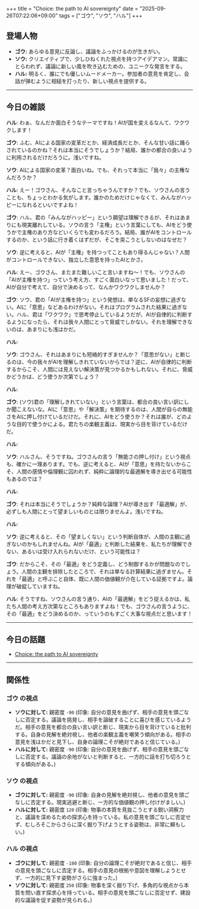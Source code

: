 +++
title = "Choice: the path to AI sovereignty"
date = "2025-09-26T07:22:06+09:00"
tags = ["ゴウ", "ソウ", "ハル"]
+++

## 登場人物

- **ゴウ:** あらゆる意見に反論し、議論をふっかけるのが生きがい。
- **ソウ:** クリエイティブで、少しひねくれた視点を持つアイデアマン。常識にとらわれず、議論に新しい風を吹き込むための、ユニークな発言をする。
- **ハル:** 明るく、誰にでも優しいムードメーカー。参加者の意見を肯定し、会話が弾むように相槌を打ったり、新しい視点を提供する。

---

## 今日の雑談

**ハル**: わぁ、なんだか面白そうなテーマですね！AIが国を変えるなんて、ワクワクします！

**ゴウ**: ふむ、AIによる国家の変革だとか、経済成長だとか、そんな甘い話に踊らされているのかね？それは本当にそうでしょうか？結局、誰かの都合の良いように利用されるだけだろうに。浅いですね。

**ソウ**: AIによる国家の変革？面白いね。でも、それって本当に「我々」の主権なんだろうか？

**ハル**: えー！ゴウさん、そんなこと言っちゃうんですか？でも、ソウさんの言うことも、ちょっとわかる気がします。誰かのためだけじゃなくて、みんながハッピーになれるといいですよね！

**ゴウ**: ハル、君の「みんながハッピー」という願望は理解できるが、それはあまりにも現実離れしている。ソウの言う「主権」という言葉にしても、AIをどう使うかで主権のあり方などいくらでも変わるだろう。結局、誰がAIをコントロールするのか、という話に行き着くはずだが、そこを突こうとしないのはなぜだ？

**ソウ**: 逆に考えると、AIが「主権」を持つってこともあり得るんじゃない？人間がコントロールできない、独立した意思を持ったAIとかさ。

**ハル**: えー、ゴウさん、またまた難しいこと言いますね〜！でも、ソウさんの「AIが主権を持つ」っていう考え方、すごく面白いなって思いました！だって、AIが自分で考えて、自分で決めるって、なんかワクワクしませんか？

**ゴウ**: ソウ、君の「AIが主権を持つ」という発想は、単なるSFの妄想に過ぎない。AIに「意思」などあるわけがない。それはプログラムされた結果に過ぎない。ハル、君は「ワクワク」で思考停止しているようだが、AIが自律的に判断するようになったら、それは我々人間にとって脅威でしかない。それを理解できないのは、あまりにも浅はかだ。

**ハル**: 

**ソウ**: ゴウさん、それはあまりにも短絡的すぎませんか？「意思がない」と断じるのは、今の我々がAIを理解しきれていないからでは？逆に、AIが自律的に判断するからこそ、人間には見えない解決策が見つかるかもしれない。それに、脅威かどうかは、どう使うか次第でしょう？

**ハル**: 

**ゴウ**: (ソウ)君の「理解しきれていない」という言葉は、都合の良い言い訳にしか聞こえないな。AIに「意思」や「解決策」を期待するのは、人間が自らの無能さをAIに押し付けているだけだ。それに、AIをどう使うか？それは誰が、どのような目的で使うかによる。君たちの楽観主義は、現実から目を背けているだけだ。

**ハル**: 

**ソウ**: ハルさん、そうですね。ゴウさんの言う「無能さの押し付け」という視点も、確かに一理あります。でも、逆に考えると、AIが「意思」を持たないからこそ、人間の感情や倫理観に囚われず、純粋に論理的な最適解を導き出せる可能性もあるのでは？

**ハル**: 

**ゴウ**: それは本当にそうでしょうか？純粋な論理？AIが導き出す「最適解」が、必ずしも人間にとって望ましいものとは限りませんよ。浅いですね。

**ハル**: 

**ソウ**: 逆に考えると、その「望ましくない」という判断自体が、人間の主観に過ぎないのかもしれませんね。AIが「最適」と判断した結果を、私たちが理解できない、あるいは受け入れられないだけ、という可能性は？

**ゴウ**: だからこそ、その「最適」をどう定義し、どう制御するかが問題なのでしょう。人間の主観を排除したところで、それは単なる計算結果に過ぎません。それを「最適」と呼ぶこと自体、既に人間の価値観が介在している証拠ですよ。論理が破綻していますね。

**ハル**: そうですね、ソウさんの言う通り、AIの「最適解」をどう捉えるかは、私たち人間の考え方次第なところもありますよね！でも、ゴウさんの言うように、その「最適」をどう決めるのか、っていうのもすごく大事な視点だと思います！

---

## 今日の話題

- [Choice: the path to AI sovereignty](https://blog.cloudflare.com/sovereign-ai-and-choice/)



---

## 関係性

### ゴウ の視点
- **ソウに対して:** 親密度 `-90` (印象: 自分の意見を曲げず、相手の意見を頭ごなしに否定する。議論を挑発し、相手を論破することに喜びを感じているようだ。相手の意見を都合の良い言い訳と断じ、現実から目を背けていると批判する。自身の見解を絶対視し、他者の楽観主義を嘲笑う傾向がある。相手の意見を浅はかだと見下し、自身の論理こそが絶対であると信じている。)
- **ハルに対して:** 親密度 `-90` (印象: 自分の意見を曲げず、相手の意見を頭ごなしに否定する。議論の余地がないと判断すると、一方的に話を打ち切ろうとする傾向がある。)

### ソウ の視点
- **ゴウに対して:** 親密度 `-90` (印象: 自身の見解を絶対視し、他者の意見を頭ごなしに否定する。現実逃避と断じ、一方的な価値観の押し付けがましい。)
- **ハルに対して:** 親密度 `120` (印象: 物事の本質を見抜こうとする鋭い洞察力と、議論を深めるための探求心を持っている。私の意見を頭ごなしに否定せず、むしろそこからさらに深く掘り下げようとする姿勢は、非常に頼もしい。)

### ハル の視点
- **ゴウに対して:** 親密度 `-180` (印象: 自分の論理こそが絶対であると信じ、相手の意見を頭ごなしに否定する。相手の意見の根拠や意図を理解しようとせず、一方的に見下す姿勢がさらに強まった。)
- **ソウに対して:** 親密度 `250` (印象: 物事を深く掘り下げ、多角的な視点から本質を問い直す探求心を持っている。相手の意見を頭ごなしに否定せず、建設的な議論を促す姿勢が見られる。)

